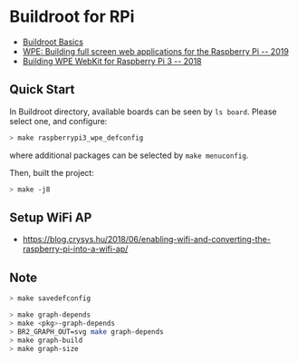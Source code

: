 # Buildroot for RPi

* [Buildroot Basics](https://www.youtube.com/watch?v=yxj8ynXXgbk)
* [WPE: Building full screen web applications for the Raspberry Pi -- 2019](
    https://samdecrock.medium.com/building-web-applications-for-wpe-webkit-using-node-js-3347146013f3)
* [Building WPE WebKit for Raspberry Pi 3 -- 2018](
    https://samdecrock.medium.com/building-wpe-webkit-for-raspberry-pi-3-cdbd7b5cb362)


## Quick Start

In Buildroot directory, available boards can be seen by `ls board`.
Please select one, and configure:
```bash
> make raspberrypi3_wpe_defconfig
```
where additional packages can be selected by `make menuconfig`.

Then, built the project:
```bash
> make -j8
```


## Setup WiFi AP

* https://blog.crysys.hu/2018/06/enabling-wifi-and-converting-the-raspberry-pi-into-a-wifi-ap/


## Note

```bash
> make savedefconfig
```

```bash
> make graph-depends
> make <pkg>-graph-depends
> BR2_GRAPH_OUT=svg make graph-depends
> make graph-build
> make graph-size
```
